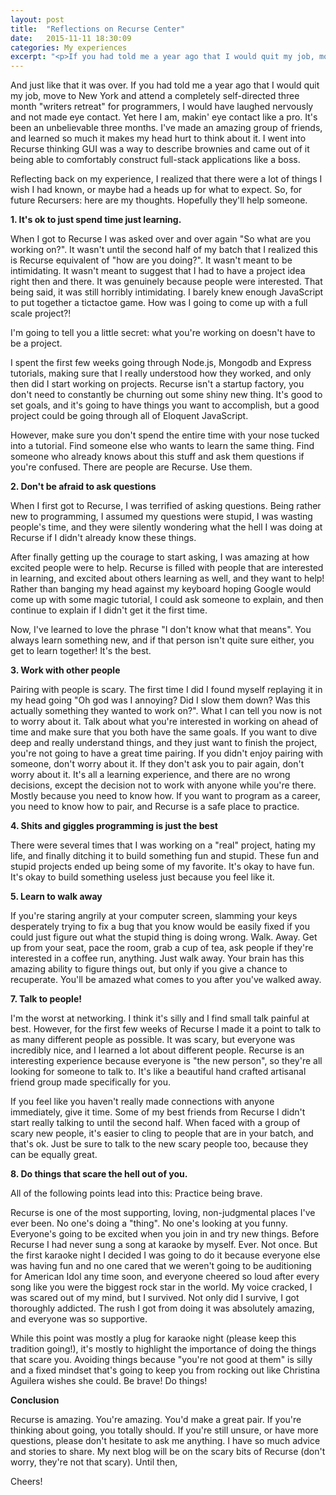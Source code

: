 ```yaml
---
layout: post
title:  "Reflections on Recurse Center"
date:   2015-11-11 18:30:09
categories: My experiences
excerpt: "<p>If you had told me a year ago that I would quit my job, move to New York and attend a completely self-directed three month \"writers retreat\" for programmers, I would have laughed nervously and not made eye contact. Yet here I am, makin' eye contact like a pro, and full of advice for future Recursers.</p>"
---
```


And just like that it was over. If you had told me a year ago that I would quit my job, move to New York and attend a completely self-directed three month "writers retreat" for programmers, I would have laughed nervously and not made eye contact. Yet here I am, makin' eye contact like a pro. It's been an unbelievable three months. I've made an amazing group of friends, and learned so much it makes my head hurt to think about it. I went into Recurse thinking GUI was a way to describe brownies and came out of it being able to comfortably construct full-stack applications like a boss.

Reflecting back on my experience, I realized that there were a lot of things I wish I had known, or maybe had a heads up for what to expect. So, for future Recursers: here are my thoughts. Hopefully they'll help someone.

**1. It's ok to just spend time just learning.**

When I got to Recurse I was asked over and over again "So what are you working on?". It wasn't until the second half of my batch that I realized this is Recurse equivalent of "how are you doing?". It wasn't meant to be intimidating. It wasn't meant to suggest that I had to have a project idea right then and there. It was genuinely because people were interested. That being said, it was still horribly intimidating. I barely knew enough JavaScript to put together a tictactoe game. How was I going to come up with a full scale project?!

I'm going to tell you a little secret: what you're working on doesn't have to be a project.

I spent the first few weeks going through Node.js, Mongodb and Express tutorials, making sure that I really understood how they worked, and only then did I start working on projects. Recurse isn't a startup factory, you don't need to constantly be churning out some shiny new thing. It's good to set goals, and it's going to have things you want to accomplish, but a good project could be going through all of Eloquent JavaScript.

However, make sure you don't spend the entire time with your nose tucked into a tutorial. Find someone else who wants to learn the same thing. Find someone who already knows about this stuff and ask them questions if you're confused. There are people are Recurse. Use them.

**2. Don't be afraid to ask questions**

When I first got to Recurse, I was terrified of asking questions. Being rather new to programming, I assumed my questions were stupid, I was wasting people's time, and they were silently wondering what the hell I was doing at Recurse if I didn't already know these things.

After finally getting up the courage to start asking, I was amazing at how excited people were to help. Recurse is filled with people that are interested in learning, and excited about others learning as well, and they want to help! Rather than banging my head against my keyboard hoping Google would come up with some magic tutorial, I could ask someone to explain, and then continue to explain if I didn't get it the first time.

Now, I've learned to love the phrase "I don't know what that means". You always learn something new, and if that person isn't quite sure either, you get to learn together! It's the best.

**3. Work with other people**

Pairing with people is scary. The first time I did I found myself replaying it in my head going "Oh god was I annoying? Did I slow them down? Was this actually something they wanted to work on?". What I can tell you now is not to worry about it. Talk about what you're interested in working on ahead of time and make sure that you both have the same goals. If you want to dive deep and really understand things, and they just want to finish the project, you're not going to have a great time pairing. If you didn't enjoy pairing with someone, don't worry about it. If they don't ask you to pair again, don't worry about it. It's all a learning experience, and there are no wrong decisions, except the decision not to work with anyone while you're there. Mostly because you need to know how. If you want to program as a career, you need to know how to pair, and Recurse is a safe place to practice.

**4. Shits and giggles programming is just the best**

There were several times that I was working on a "real" project, hating my life, and finally ditching it to build something fun and stupid. These fun and stupid projects ended up being some of my favorite. It's okay to have fun. It's okay to build something useless just because you feel like it.

**5. Learn to walk away**

If you're staring angrily at your computer screen, slamming your keys desperately trying to fix a bug that you know would be easily fixed if you could just figure out what the stupid thing is doing wrong. Walk. Away. Get up from your seat, pace the room, grab a cup of tea, ask people if they're interested in a coffee run, anything. Just walk away. Your brain has this amazing ability to figure things out, but only if you give a chance to recuperate. You'll be amazed what comes to you after you've walked away.

**7. Talk to people!**

I'm the worst at networking. I think it's silly and I find small talk painful at best. However, for the first few weeks of Recurse I made it a point to talk to as many different people as possible. It was scary, but everyone was incredibly nice, and I learned a lot about different people. Recurse is an interesting experience because everyone is "the new person", so they're all looking for someone to talk to. It's like a beautiful hand crafted artisanal friend group made specifically for you.

If you feel like you haven't really made connections with anyone immediately, give it time. Some of my best friends from Recurse I didn't start really talking to until the second half. When faced with a group of scary new people, it's easier to cling to people that are in your batch, and that's ok. Just be sure to talk to the new scary people too, because they can be equally great.

**8. Do things that scare the hell out of you.**

All of the following points lead into this: Practice being brave. 

Recurse is one of the most supporting, loving, non-judgmental places I've ever been. No one's doing a "thing". No one's looking at you funny. Everyone's going to be excited when you join in and try new things. Before Recurse I had never sung a song at karaoke by myself. Ever. Not once. But the first karaoke night I decided I was going to do it because everyone else was having fun and no one cared that we weren't going to be auditioning for American Idol any time soon, and everyone cheered so loud after every song like you were the biggest rock star in the world. My voice cracked, I was scared out of my mind, but I survived. Not only did I survive, I got thoroughly addicted. The rush I got from doing it was absolutely amazing, and everyone was so supportive.

While this point was mostly a plug for karaoke night (please keep this tradition going!), it's mostly to highlight the importance of doing the things that scare you. Avoiding things because "you're not good at them" is silly and a fixed mindset that's going to keep you from rocking out like Christina Aguilera wishes she could. Be brave! Do things!

**Conclusion**

Recurse is amazing. You're amazing. You'd make a great pair. If you're thinking about going, you totally should. If you're still unsure, or have more questions, please don't hesitate to ask me anything. I have so much advice and stories to share. My next blog will be on the scary bits of Recurse (don't worry, they're not that scary). Until then,

Cheers!



